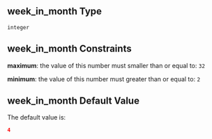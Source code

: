 ## week\_in\_month Type

`integer`

## week\_in\_month Constraints

**maximum**: the value of this number must smaller than or equal to: `32`

**minimum**: the value of this number must greater than or equal to: `2`

## week\_in\_month Default Value

The default value is:

```json
4
```
